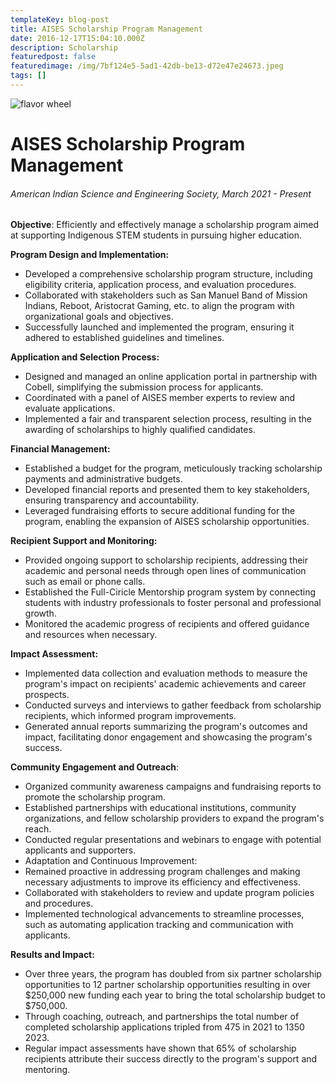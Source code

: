 ```yaml
---
templateKey: blog-post
title: AISES Scholarship Program Management
date: 2016-12-17T15:04:10.000Z
description: Scholarship
featuredpost: false
featuredimage: /img/7bf124e5-5ad1-42db-be13-d72e47e24673.jpeg
tags: []
---
```

![flavor wheel](/img/7bf124e5-5ad1-42db-be13-d72e47e24673.jpeg)

# AISES Scholarship Program Management

###### *American Indian Science and Engineering Society,* March 2021 - Present

**Objective**: Efficiently and effectively manage a scholarship program aimed at supporting Indigenous STEM students in pursuing higher education.

**Program Design and Implementation:**

* Developed a comprehensive scholarship program structure, including eligibility criteria, application process, and evaluation procedures.
* Collaborated with stakeholders such as San Manuel Band of Mission Indians, Reboot, Aristocrat Gaming, etc. to align the program with organizational goals and objectives.
* Successfully launched and implemented the program, ensuring it adhered to established guidelines and timelines.

**Application and Selection Process:**

* Designed and managed an online application portal in partnership with Cobell, simplifying the submission process for applicants.
* Coordinated with a panel of AISES member experts to review and evaluate applications.
* Implemented a fair and transparent selection process, resulting in the awarding of scholarships to highly qualified candidates.

**Financial Management:**

* Established a budget for the program, meticulously tracking scholarship payments and administrative budgets. 
* Developed financial reports and presented them to key stakeholders, ensuring transparency and accountability.
* Leveraged fundraising efforts to secure additional funding for the program, enabling the expansion of AISES scholarship opportunities.

**Recipient Support and Monitoring:**

* Provided ongoing support to scholarship recipients, addressing their academic and personal needs through open lines of communication such as email or phone calls. 
* Established the Full-Ciricle Mentorship program system by connecting students with industry professionals to foster personal and professional growth.
* Monitored the academic progress of recipients and offered guidance and resources when necessary.

**Impact Assessment:**

* Implemented data collection and evaluation methods to measure the program's impact on recipients' academic achievements and career prospects.
* Conducted surveys and interviews to gather feedback from scholarship recipients, which informed program improvements.
* Generated annual reports summarizing the program's outcomes and impact, facilitating donor engagement and showcasing the program's success.

**Community Engagement and Outreach**:

* Organized community awareness campaigns and fundraising reports to promote the scholarship program.
* Established partnerships with educational institutions, community organizations, and fellow scholarship providers to expand the program's reach.
* Conducted regular presentations and webinars to engage with potential applicants and supporters.
* Adaptation and Continuous Improvement:
* Remained proactive in addressing program challenges and making necessary adjustments to improve its efficiency and effectiveness.
* Collaborated with stakeholders to review and update program policies and procedures.
* Implemented technological advancements to streamline processes, such as automating application tracking and communication with applicants.

**Results and Impact:**

* Over three years, the program has doubled from six partner scholarship opportunities to 12 partner scholarship opportunities resulting in over $250,000 new funding each year to bring the total scholarship budget to $750,000.
* Through coaching, outreach, and partnerships the total number of completed scholarship applications tripled from 475 in 2021 to 1350 2023. 
* Regular impact assessments have shown that 65% of scholarship recipients attribute their success directly to the program's support and mentoring.